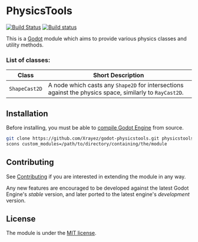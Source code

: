 # PhysicsTools

[![Build Status](https://travis-ci.com/Xrayez/godot-physicstools.svg?branch=master-gd3)](https://travis-ci.com/Xrayez/godot-physicstools)
[![Build status](https://ci.appveyor.com/api/projects/status/tbtra8e221si05bq/branch/master-gd3?svg=true)](https://ci.appveyor.com/project/Xrayez/godot-physicstools/branch/master-gd3)

This is a [Godot](https://github.com/godotengine/godot) module which aims to
provide various physics classes and utility methods.

### List of classes:

| Class         | Short Description                                                                                       |
| ------------- | ------------------------------------------------------------------------------------------------------- |
| `ShapeCast2D` | A node which casts any `Shape2D` for intersections against the physics space, similarly to `RayCast2D`. |

## Installation

Before installing, you must be able to 
[compile Godot Engine](https://docs.godotengine.org/en/latest/development/compiling/) 
from source.

```bash
git clone https://github.com/Xrayez/godot-physicstools.git physicstools
scons custom_modules=/path/to/directory/containing/the/module
```

## Contributing
     
See [Contributing](CONTRIBUTING.md) if you are interested in extending the
module in any way.

Any new features are encouraged to be developed against the latest Godot
Engine's *stable* version, and later ported to the latest engine's *development*
version.

## License

The module is under the [MIT license](LICENSE.md).
